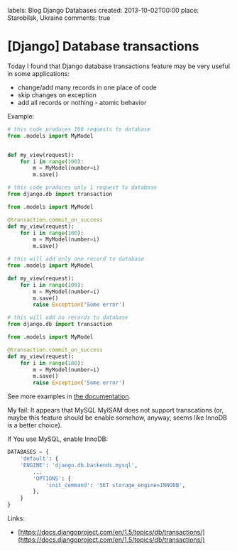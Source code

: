 labels: Blog
        Django
        Databases
created: 2013-10-02T00:00
place: Starobilsk, Ukraine
comments: true

# [Django] Database transactions

Today I found that Django database transactions feature may be very useful in some applications:

- change/add many records in one place of code
- skip changes on exception
- add all records or nothing - atomic behavior

Example:
```python
# this code produces 100 requests to database
from .models import MyModel


def my_view(request):
    for i in range(100):
        m = MyModel(number=i)
        m.save()
```

```python
# this code produces only 1 request to database
from django.db import transaction

from .models import MyModel

@transaction.commit_on_success
def my_view(request):
    for i in range(100):
        m = MyModel(number=i)
        m.save()
```

```python
# this will add only one record to database
from .models import MyModel

def my_view(request):
    for i in range(100):
        m = MyModel(number=i)
        m.save()
        raise Exception('Some error')
```

```python
# this will add no records to database
from django.db import transaction

from .models import MyModel

@transaction.commit_on_success
def my_view(request):
    for i in range(100):
        m = MyModel(number=i)
        m.save()
        raise Exception('Some error')
```

See more examples in [the documentation](https://docs.djangoproject.com/en/1.5/topics/db/transactions/).

My fail: It appears that MySQL MyISAM does not support transcations (or, maybe this feature should be enable somehow, anyway, seems like InnoDB is a better choice).

If You use MySQL, enable InnoDB:

```python
DATABASES = {
    'default': {
    'ENGINE': 'django.db.backends.mysql',
        ...
        'OPTIONS': {
            'init_command': 'SET storage_engine=INNODB',
        },
    }
}
```

Links:

- [https://docs.djangoproject.com/en/1.5/topics/db/transactions/](https://docs.djangoproject.com/en/1.5/topics/db/transactions/)
